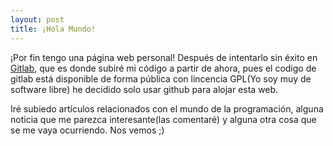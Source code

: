 ```yaml
---
layout: post
title: ¡Hola Mundo!
---
```


¡Por fin tengo una página web personal! Después de intentarlo sin éxito en [Gitlab](https://gitlab.com/epocopa), que es donde subiré mi código a partir de ahora, pues el codigo de gitlab está disponible de forma pública con lincencia GPL(Yo soy muy de software libre) he decidido solo usar github para alojar esta web.

Iré subiedo artículos relacionados con el mundo de la programación, alguna noticia que me parezca interesante(las comentaré) y alguna otra cosa que se me vaya ocurriendo. Nos vemos ;)

